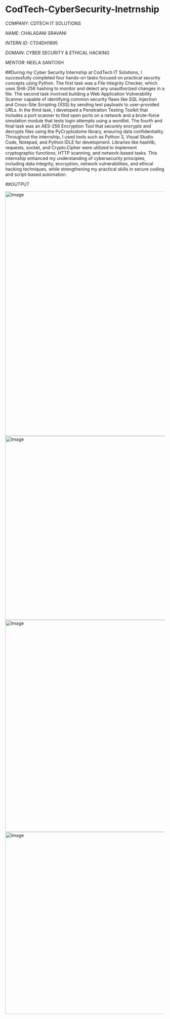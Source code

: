 # CodTech-CyberSecurity-Inetrnship

*COMPANY*: CDTECH IT SOLUTIONS

*NAME*: CHALASANI SRAVANI

*INTERN ID*: CT04DH1895

*DOMAIN*: CYBER SECURITY & ETHICAL HACKING

*MENTOR*: NEELA SANTOSH

##During my Cyber Security Internship at CodTech IT Solutions, I successfully completed four hands-on tasks focused on practical security concepts using Python. The first task was a File Integrity Checker, which uses SHA-256 hashing to monitor and detect any unauthorized changes in a file. The second task involved building a Web Application Vulnerability Scanner capable of identifying common security flaws like SQL Injection and Cross-Site Scripting (XSS) by sending test payloads to user-provided URLs. In the third task, I developed a Penetration Testing Toolkit that includes a port scanner to find open ports on a network and a brute-force simulation module that tests login attempts using a wordlist. The fourth and final task was an AES-256 Encryption Tool that securely encrypts and decrypts files using the PyCryptodome library, ensuring data confidentiality. Throughout the internship, I used tools such as Python 3, Visual Studio Code, Notepad, and Python IDLE for development. Libraries like hashlib, requests, socket, and Crypto.Cipher were utilized to implement cryptographic functions, HTTP scanning, and network-based tasks. This internship enhanced my understanding of cybersecurity principles, including data integrity, encryption, network vulnerabilities, and ethical hacking techniques, while strengthening my practical skills in secure coding and script-based automation.

##OUTPUT

<img width="1918" height="774" alt="Image" src="https://github.com/user-attachments/assets/13bc4cd8-9038-4845-bb8b-7da964a4fb52" />

<img width="1919" height="582" alt="Image" src="https://github.com/user-attachments/assets/8e27f88c-6a6d-4010-a770-8fbc814509bc" />

<img width="1917" height="671" alt="Image" src="https://github.com/user-attachments/assets/94452583-c756-4959-afd8-27866555e05a" />

<img width="1918" height="576" alt="Image" src="https://github.com/user-attachments/assets/05ffd264-6782-40bb-b505-a21e37647e31" />





